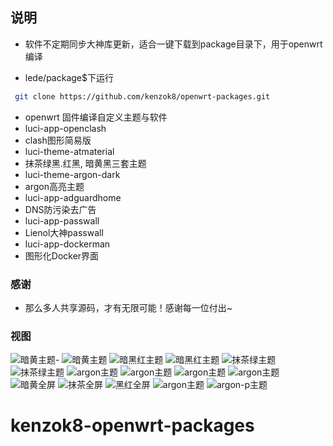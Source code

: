 ﻿## 说明

* 软件不定期同步大神库更新，适合一键下载到package目录下，用于openwrt编译

* lede/package$下运行

```bash
 git clone https://github.com/kenzok8/openwrt-packages.git
```

- openwrt 固件编译自定义主题与软件
- luci-app-openclash           
- clash图形简易版
- luci-theme-atmaterial        
- 抹茶绿黑.红黑, 暗黄黑三套主题
- luci-theme-argon-dark
-  argon高亮主题 
- luci-app-adguardhome         
- DNS防污染去广告
- luci-app-passwall            
- Lienol大神passwall
- luci-app-dockerman           
- 图形化Docker界面

### 感谢

- 那么多人共享源码，才有无限可能！感谢每一位付出~


### 视图
![暗黄主题-](https://github.com/kenzok8/openwrt-packages/blob/master/screenshot/sshot-1.png)
![暗黄主题](https://github.com/kenzok8/openwrt-packages/blob/master/screenshot/sshot-2.png)
![暗黑红主题](https://github.com/kenzok8/openwrt-packages/blob/master/screenshot/sshot-3.png)
![暗黑红主题](https://github.com/kenzok8/openwrt-packages/blob/master/screenshot/sshot-4.png)
![抹茶绿主题](https://github.com/kenzok8/openwrt-packages/blob/master/screenshot/sshot-5.png)
![抹茶绿主题](https://github.com/kenzok8/openwrt-packages/blob/master/screenshot/sshot-6.png)
![argon主题](https://github.com/kenzok8/openwrt-packages/blob/master/screenshot/sshot-7.png)
![argon主题](https://github.com/kenzok8/openwrt-packages/blob/master/screenshot/sshot-8.png)
![argon主题](https://github.com/kenzok8/openwrt-packages/blob/master/screenshot/sshot-9.png)
![argon主题](https://github.com/kenzok8/openwrt-packages/blob/master/screenshot/sshot-10.png)
![暗黄全屏](https://github.com/kenzok8/openwrt-packages/blob/master/screenshot/sshot-11.png)
![抹茶全屏](https://github.com/kenzok8/openwrt-packages/blob/master/screenshot/sshot-12.png)
![黑红全屏](https://github.com/kenzok8/openwrt-packages/blob/master/screenshot/sshot-13.png)
![argon主题](https://github.com/kenzok8/openwrt-packages/blob/master/screenshot/sshot-14.png)
![argon-p主题](https://github.com/kenzok8/openwrt-packages/blob/master/screenshot/sshot-15.png)
# kenzok8-openwrt-packages
